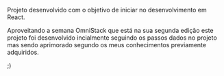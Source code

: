 Projeto desenvolvido com o objetivo de iniciar no desenvolvimento em React. 

Aproveitando a semana OmniStack que está na sua segunda edição este projeto foi desenvolvido incialmente seguindo os passos dados no projeto mas sendo aprimorado segundo os meus conhecimentos previamente adquiridos.

;)
